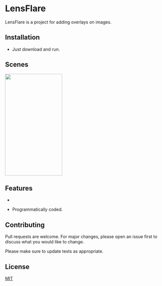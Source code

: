 # LensFlare

LensFlare is a project for adding overlays on images.

## Installation

- Just download and run.

## Scenes

<img src="f" width="187" height="333" />

## Features
- 

- Programmatically coded.

## Contributing
Pull requests are welcome. For major changes, please open an issue first to discuss what you would like to change.

Please make sure to update tests as appropriate.

## License
[MIT](https://choosealicense.com/licenses/mit/)
